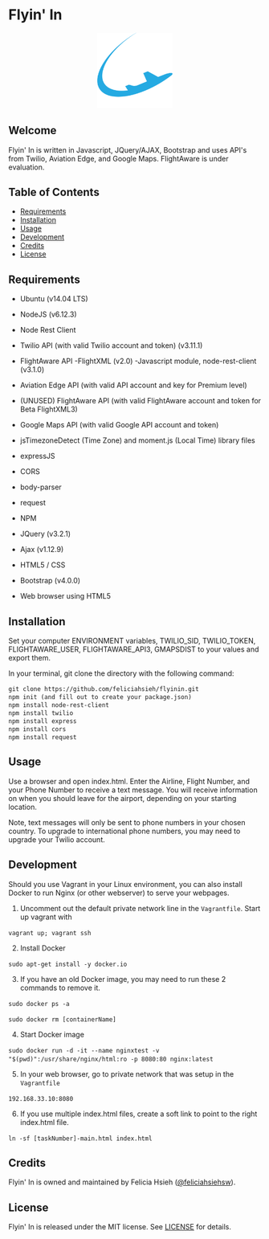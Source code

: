 # Flyin' In

<p align="center"><img src="images/LogoFlyinIn.png" width="150px" /></p>

## Welcome
Flyin' In is written in Javascript, JQuery/AJAX, Bootstrap and uses API's from Twilio, Aviation Edge, and Google Maps. FlightAware is under evaluation.

## Table of Contents
* [Requirements](#requirements)
* [Installation](#installation)
* [Usage](#usage)
* [Development](#development)
* [Credits](#credits)
* [License](#license)

## Requirements
* Ubuntu (v14.04 LTS)
* NodeJS (v6.12.3)
* Node Rest Client
* Twilio API (with valid Twilio account and token) (v3.11.1)
* FlightAware API
  -FlightXML (v2.0)
  -Javascript module, node-rest-client (v3.1.0)
* Aviation Edge API (with valid API account and key for Premium level)
* (UNUSED) FlightAware API (with valid FlightAware account and token for Beta FlightXML3)
* Google Maps API (with valid Google API account and token)
* jsTimezoneDetect (Time Zone) and moment.js (Local Time) library files
* expressJS
* CORS
* body-parser
* request

* NPM
* JQuery (v3.2.1)
* Ajax (v1.12.9)
* HTML5 / CSS
* Bootstrap (v4.0.0)
* Web browser using HTML5

## Installation
Set your computer ENVIRONMENT variables,
TWILIO_SID, TWILIO_TOKEN, FLIGHTAWARE_USER, FLIGHTAWARE_API3, GMAPSDIST  to your values and export them.

In your terminal, git clone the directory with the following command:

```
git clone https://github.com/feliciahsieh/flyinin.git
npm init (and fill out to create your package.json)
npm install node-rest-client
npm install twilio
npm install express
npm install cors
npm install request
```

## Usage
Use a browser and open index.html. Enter the Airline, Flight Number, and your Phone Number to receive a text message. You will receive information on when you should leave for the airport, depending on your starting location.

Note, text messages will only be sent to phone numbers in your chosen country. To upgrade to international phone numbers, you may need to upgrade your Twilio account.

## Development

Should you use Vagrant in your Linux environment, you can also install Docker to run Nginx (or other webserver) to serve your webpages.

1. Uncomment out the default private network line in the `Vagrantfile`. Start up vagrant with

`vagrant up; vagrant ssh`

2. Install Docker

`sudo apt-get install -y docker.io`

3. If you have an old Docker image, you may need to run these 2 commands to remove it.

`sudo docker ps -a`

`sudo docker rm [containerName]`

4. Start Docker image

`sudo docker run -d -it --name nginxtest -v "$(pwd)":/usr/share/nginx/html:ro -p 8080:80 nginx:latest`

5. In your web browser, go to private network that was setup in the `Vagrantfile`

`192.168.33.10:8080`

6. If you use multiple index.html files, create a soft link to point to the right index.html file.

`ln -sf [taskNumber]-main.html index.html`

## Credits
Flyin' In is owned and maintained by Felicia Hsieh ([@feliciahsiehsw](https://twitter.com/feliciahsiehsw)).

## License
Flyin' In is released under the MIT license. See [LICENSE](https://github.com/feliciahsieh/flyinin/blob/master/LICENSE) for details.
